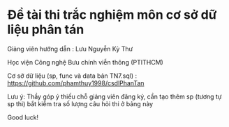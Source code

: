 # Đề tài thi trắc nghiệm môn cơ sở dữ liệu phân tán

Giảng viên hướng dẫn : Lưu Nguyễn Kỳ Thư

Học viện Công nghệ Bưu chính viễn thông (PTITHCM)

Cơ sở dữ liệu (sp, func và data bản TN7.sql) : https://github.com/phamthuy1998/csdlPhanTan

Lưu ý: Thầy góp ý thiếu chỗ giảng viên đăng ký, cần tạo thêm sp (tương tự sp thi) bắt kiểm tra số lượng câu hỏi thi ở bảng này

Good luck!
